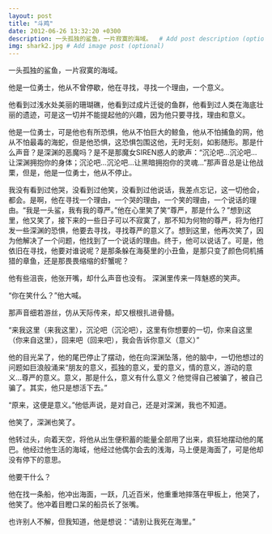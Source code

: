```yaml
---
layout: post
title: "斗鸡"
date: 2012-06-26 13:32:20 +0300
description: 一头孤独的鲨鱼，一片寂寞的海域。  # Add post description (optional)
img: shark2.jpg # Add image post (optional)
---
```


  一头孤独的鲨鱼，一片寂寞的海域。

  他是一位勇士，他从不曾停歇，他在寻找，寻找一个理由，一个意义。

  他看到过浅水处美丽的珊瑚礁，他看到过成片迁徙的鱼群，他看到过人类在海底壮丽的遗迹，可是这一切并不能提起他的兴趣，因为他只要寻找，理由和意义。

  他是一位勇士，可是他也有所恐惧，他从不怕巨大的鲸鱼，他从不怕捕鱼的网，他从不怕最毒的海蛇，但是他恐惧，这恐惧包围这他，无时无刻，如影随形。那是什么声音？是深渊的恶魔吗？是不是那魔女SIREN惑人的歌声：“沉沦吧...沉沦吧...让深渊拥抱你的身体；沉沦吧...沉沦吧...让黑暗拥抱你的灵魂...”那声音总是让他战栗，但是，他是一位勇士，他从不停止。

  我没有看到过他哭，没看到过他笑，没看到过他说话，我差点忘记，这一切他会，都会。是啊，他在寻找一个理由，一个哭的理由，一个笑的理由，一个说话的理由。“我是一头鲨，我有我的尊严。”他在心里笑了笑“尊严，那是什么？”想到这里，他又笑了，接下来的一些日子可以不寂寞了，那不知为何物的尊严，将为他打发一些深渊的恐惧，他要去寻找，寻找尊严的意义了。想到这里，他再次笑了，因为他解决了一个问题，他找到了一个说话的理由。终于，他可以说话了。可是，他依旧在寻找，他要对谁说呢？是那条躲在海葵里的小丑鱼，是那只变了颜色伺机捕猎的章鱼，还是那畏畏缩缩的虾蟹呢？

  他有些沮丧，他张开嘴，却什么声音也没有。
  深渊里传来一阵魅惑的笑声。

  “你在笑什么？”他大喊。

  那声音细若游丝，仿从天际传来，却又根根扎进骨髓。

  “来我这里（来我这里），沉沦吧（沉沦吧），这里有你想要的一切，你来自这里（你来自这里），回来吧（回来吧），我会告诉你意义（意义）”

  他的目光呆了，他的尾巴停止了摆动，他在向深渊坠落，他的脑中，一切他想过的问题如巨浪般涌来“朋友的意义，孤独的意义，爱的意义，情的意义，游动的意义...尊严的意义。意义，那是什么，意义有什么意义？他觉得自己被骗了，被自己骗了。其实，他只是想活下去。”

  “原来，这便是意义。”他低声说，是对自己，还是对深渊，我也不知道。

   他笑了，深渊也笑了。

  他转过头，向着天空，将他从出生便积蓄的能量全部用了出来，疯狂地摆动他的尾巴。他经过他生活的海域，他经过他偶尔会去的浅海，马上便是海面了，可是他却没有停下的意思。

  他要干什么？
  
  他在找一条船，他冲出海面，一跃，几近百米，他重重地摔落在甲板上，他哭了，他笑了。他冲着目瞪口呆的船员长了张嘴。
  
  也许别人不解，但我知道，他是想说：“请别让我死在海里。”